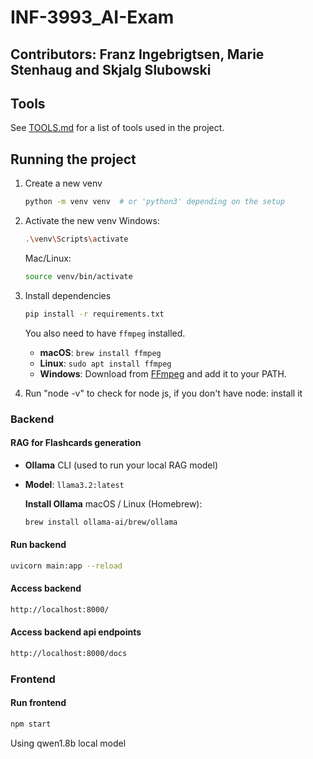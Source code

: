 # INF-3993_AI-Exam

## Contributors: Franz Ingebrigtsen, Marie Stenhaug and Skjalg Slubowski

## Tools

See [TOOLS.md](TOOLS.md) for a list of tools used in the project.

## Running the project

1. Create a new venv

   ```bash
   python -m venv venv  # or 'python3' depending on the setup
   ```

2. Activate the new venv
   Windows:

   ```bash
   .\venv\Scripts\activate
   ```

   Mac/Linux:

   ```bash
   source venv/bin/activate
   ```

3. Install dependencies

   ```bash
   pip install -r requirements.txt
   ```

   You also need to have `ffmpeg` installed.

   - **macOS**: `brew install ffmpeg`
   - **Linux**: `sudo apt install ffmpeg`
   - **Windows**: Download from [FFmpeg](https://ffmpeg.org/download.html) and add it to your PATH.

4. Run "node -v" to check for node js, if you don't have node: install it

### Backend

#### RAG for Flashcards generation

- **Ollama** CLI (used to run your local RAG model)
- **Model**: `llama3.2:latest`

  **Install Ollama**
  macOS / Linux (Homebrew):

  ```bash
  brew install ollama-ai/brew/ollama
  ```

#### Run backend

```bash
uvicorn main:app --reload
```

#### Access backend

```bash
http://localhost:8000/
```

#### Access backend api endpoints

```bash
http://localhost:8000/docs
```

### Frontend

#### Run frontend

```bash
npm start

```

Using qwen1.8b local model

```

```
